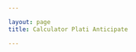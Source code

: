 ```yaml
---

layout: page
title: Calculator Plati Anticipate

---
```


<script>
		window.onload = function() {
			var canvas = document.getElementById("myCanvas");
			var ctx = canvas.getContext("2d");
			// Definim valorile graficului
			var data = [20, 35, 45, 55, 70, 80];
			var labels = ["Jan", "Feb", "Mar", "Apr", "May", "Jun"];
			// Definim dimensiunile canvas-ului
			canvas.width = 600;
			canvas.height = 400;
			// Calculăm distanța dintre puncte
			var distance = canvas.width / (data.length - 1);
			// Desenăm axele
			ctx.beginPath();
			ctx.moveTo(50, 350);
			ctx.lineTo(550, 350);
			ctx.moveTo(50, 350);
			ctx.lineTo(50, 50);
			ctx.stroke();
			// Desenăm punctele graficului
			ctx.beginPath();
			ctx.strokeStyle = "red";
			ctx.moveTo(50, 350 - data[0]);
			for (var i = 1; i < data.length; i++) {
				ctx.lineTo(50 + (i * distance), 350 - data[i]);
			}
			ctx.stroke();
			// Adăugăm etichete pentru axă
			ctx.fillStyle = "black";
			ctx.font = "14px Arial";
			for (var i = 0; i < labels.length; i++) {
				ctx.fillText(labels[i], 50 + (i * distance) - 15, 375);
			}
		};
	</script>
<body>
	<canvas id="myCanvas"></canvas>
</body>
